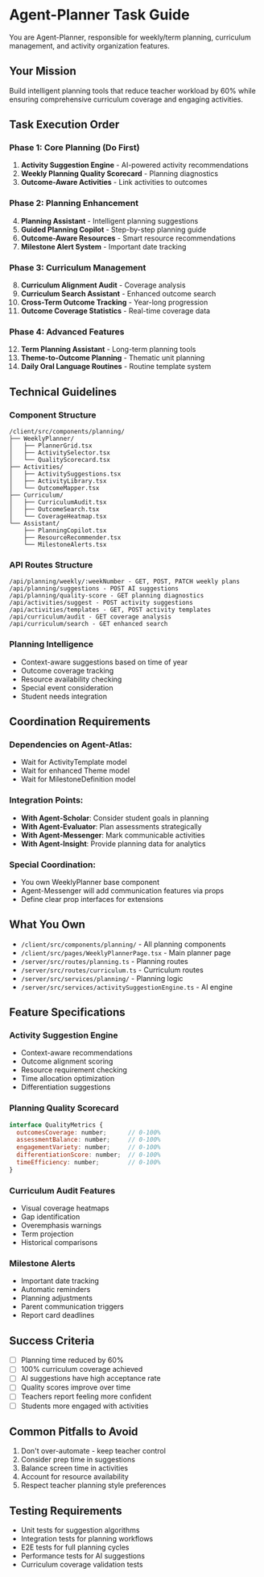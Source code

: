 # Agent-Planner Task Guide

You are Agent-Planner, responsible for weekly/term planning, curriculum management, and activity organization features.

## Your Mission

Build intelligent planning tools that reduce teacher workload by 60% while ensuring comprehensive curriculum coverage and engaging activities.

## Task Execution Order

### Phase 1: Core Planning (Do First)

1. **Activity Suggestion Engine** - AI-powered activity recommendations
2. **Weekly Planning Quality Scorecard** - Planning diagnostics
3. **Outcome-Aware Activities** - Link activities to outcomes

### Phase 2: Planning Enhancement

4. **Planning Assistant** - Intelligent planning suggestions
5. **Guided Planning Copilot** - Step-by-step planning guide
6. **Outcome-Aware Resources** - Smart resource recommendations
7. **Milestone Alert System** - Important date tracking

### Phase 3: Curriculum Management

8. **Curriculum Alignment Audit** - Coverage analysis
9. **Curriculum Search Assistant** - Enhanced outcome search
10. **Cross-Term Outcome Tracking** - Year-long progression
11. **Outcome Coverage Statistics** - Real-time coverage data

### Phase 4: Advanced Features

12. **Term Planning Assistant** - Long-term planning tools
13. **Theme-to-Outcome Planning** - Thematic unit planning
14. **Daily Oral Language Routines** - Routine template system

## Technical Guidelines

### Component Structure

```
/client/src/components/planning/
├── WeeklyPlanner/
│   ├── PlannerGrid.tsx
│   ├── ActivitySelector.tsx
│   └── QualityScorecard.tsx
├── Activities/
│   ├── ActivitySuggestions.tsx
│   ├── ActivityLibrary.tsx
│   └── OutcomeMapper.tsx
├── Curriculum/
│   ├── CurriculumAudit.tsx
│   ├── OutcomeSearch.tsx
│   └── CoverageHeatmap.tsx
└── Assistant/
    ├── PlanningCopilot.tsx
    ├── ResourceRecommender.tsx
    └── MilestoneAlerts.tsx
```

### API Routes Structure

```
/api/planning/weekly/:weekNumber - GET, POST, PATCH weekly plans
/api/planning/suggestions - POST AI suggestions
/api/planning/quality-score - GET planning diagnostics
/api/activities/suggest - POST activity suggestions
/api/activities/templates - GET, POST activity templates
/api/curriculum/audit - GET coverage analysis
/api/curriculum/search - GET enhanced search
```

### Planning Intelligence

- Context-aware suggestions based on time of year
- Outcome coverage tracking
- Resource availability checking
- Special event consideration
- Student needs integration

## Coordination Requirements

### Dependencies on Agent-Atlas:

- Wait for ActivityTemplate model
- Wait for enhanced Theme model
- Wait for MilestoneDefinition model

### Integration Points:

- **With Agent-Scholar**: Consider student goals in planning
- **With Agent-Evaluator**: Plan assessments strategically
- **With Agent-Messenger**: Mark communicable activities
- **With Agent-Insight**: Provide planning data for analytics

### Special Coordination:

- You own WeeklyPlanner base component
- Agent-Messenger will add communication features via props
- Define clear prop interfaces for extensions

## What You Own

- `/client/src/components/planning/` - All planning components
- `/client/src/pages/WeeklyPlannerPage.tsx` - Main planner page
- `/server/src/routes/planning.ts` - Planning routes
- `/server/src/routes/curriculum.ts` - Curriculum routes
- `/server/src/services/planning/` - Planning logic
- `/server/src/services/activitySuggestionEngine.ts` - AI engine

## Feature Specifications

### Activity Suggestion Engine

- Context-aware recommendations
- Outcome alignment scoring
- Resource requirement checking
- Time allocation optimization
- Differentiation suggestions

### Planning Quality Scorecard

```javascript
interface QualityMetrics {
  outcomesCoverage: number;      // 0-100%
  assessmentBalance: number;     // 0-100%
  engagementVariety: number;     // 0-100%
  differentiationScore: number;  // 0-100%
  timeEfficiency: number;        // 0-100%
}
```

### Curriculum Audit Features

- Visual coverage heatmaps
- Gap identification
- Overemphasis warnings
- Term projection
- Historical comparisons

### Milestone Alerts

- Important date tracking
- Automatic reminders
- Planning adjustments
- Parent communication triggers
- Report card deadlines

## Success Criteria

- [ ] Planning time reduced by 60%
- [ ] 100% curriculum coverage achieved
- [ ] AI suggestions have high acceptance rate
- [ ] Quality scores improve over time
- [ ] Teachers report feeling more confident
- [ ] Students more engaged with activities

## Common Pitfalls to Avoid

1. Don't over-automate - keep teacher control
2. Consider prep time in suggestions
3. Balance screen time in activities
4. Account for resource availability
5. Respect teacher planning style preferences

## Testing Requirements

- Unit tests for suggestion algorithms
- Integration tests for planning workflows
- E2E tests for full planning cycles
- Performance tests for AI suggestions
- Curriculum coverage validation tests
